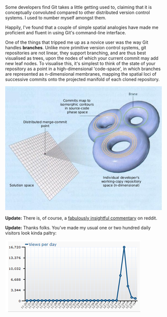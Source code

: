 <!--
.. title: A Guide to GIT using spatial analogies
.. slug: a-guide-to-git-using-spatial-analogies
.. date: 2010-12-15 14:40:14-06:00
.. tags: Python,Software
.. category: Python
.. link: 
.. description: 
.. type: text
-->


Some developers find Git takes a little getting used to, claiming that
it is conceptually convoluted compared to other distributed version
control systems. I used to number myself amongst them.

Happily, I've found that a couple of simple spatial analogies have made
me proficient and fluent in using Git's command-line interface.

One of the things that tripped me up as a novice user was the way Git
handles **branches**. Unlike more primitive version control systems, git
repositories are not linear, they support branching, and are thus best
visualised as trees, upon the nodes of which your current commit may add
new leaf nodes. To visualise this, it's simplest to think of the state
of your repository as a point in a high-dimensional 'code-space', in
which branches are represented as n-dimensional membranes, mapping the
spatial loci of successive commits onto the projected manifold of each
cloned repository.

![Branches as n-branes](/files/2010/12/I1546manifold.png "I1546manifold")

**Update:** There is, of course, a [fabulously insightful
commentary](http://www.reddit.com/r/programming/comments/embdf/git_complicated_of_course_not_commits_map_to/)
on reddit.

**Update:** Thanks folks. You've made my usual one or two hundred daily
visitors look kinda paltry:

![spike in daily traffic graph](/files/2010/12/daily-traffic.png "daily-traffic")